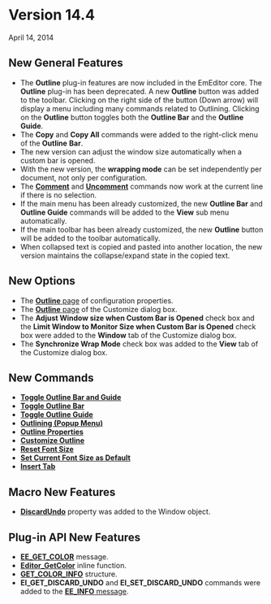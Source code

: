 # Version 14.4

April 14, 2014

## New General Features

- The **Outline** plug-in features are now included in the EmEditor core. The **Outline** plug-in has been deprecated. A new **Outline** button was added to the toolbar. Clicking on the right side of the button (Down arrow) will display a menu including many commands related to Outlining. Clicking on the **Outline** button toggles both the
**Outline Bar** and the **Outline Guide**.
- The **Copy** and **Copy All** commands were
added to the right-click menu of the **Outline** **Bar**.
- The new version can adjust the window size automatically when a custom bar is opened.
- With the new version, the **wrapping mode** can be set independently per document, not only per configuration.
- The [**Comment**](../cmd/edit/edit_comment) and [**Uncomment**](../cmd/edit/edit_uncomment) commands now work at the current line if there is no selection.
- If the main menu has been already customized, the new **Outline Bar** and **Outline Guide** commands will be added to the **View** sub menu automatically.
- If the main toolbar has been already customized, the new **Outline** button will be added to the toolbar automatically.
- When collapsed text is copied and pasted into another location, the new version maintains the collapse/expand state in the copied text.

## New Options

- The [**Outline** page](../dlg/properties/outline/index) of configuration properties.
- The [**Outline** page](../dlg/customize/outline/index) of the Customize dialog box.
- The **Adjust Window size when Custom Bar is Opened** check box and the **Limit Window to Monitor Size when Custom Bar is Opened** check box were added to the **Window** tab of the Customize dialog box.
- The **Synchronize Wrap Mode** check box was added to the **View** tab of the Customize dialog box.

## New Commands

- [**Toggle Outline Bar and Guide**](../cmd/view/outline_bar_guide)
- [**Toggle Outline Bar**](../cmd/view/outline_bar)
- [**Toggle Outline Guide**](../cmd/view/outline_guide)
- [**Outlining (Popup Menu)**](../cmd/view/outline_popup)
- **[Outline Properties](../cmd/tools/property_outline)**
- [**Customize Outline**](../cmd/tools/customize_outline)
- **[Reset Font Size](../cmd/view/reset_font_size)**
- **[Set Current Font Size as Default](../cmd/view/set_default_font_size)**
- **[Insert Tab](../cmd/edit/insert_tab)**

## Macro New Features

- **[DiscardUndo](../macro/window/discard_undo)** property was added to the Window object.

## Plug-in API New Features

- [**EE\_GET\_COLOR**](../plugin/message/ee_get_color) message.
- [**Editor\_GetColor**](../plugin/macro/editor_getcolor) inline function.
- [**GET\_COLOR\_INFO**](../plugin/structure/get_color_info) structure.
- **EI\_GET\_DISCARD\_UNDO** and **EI\_SET\_DISCARD\_UNDO** commands were added to the [**EE\_INFO** message](../plugin/message/ee_info).
